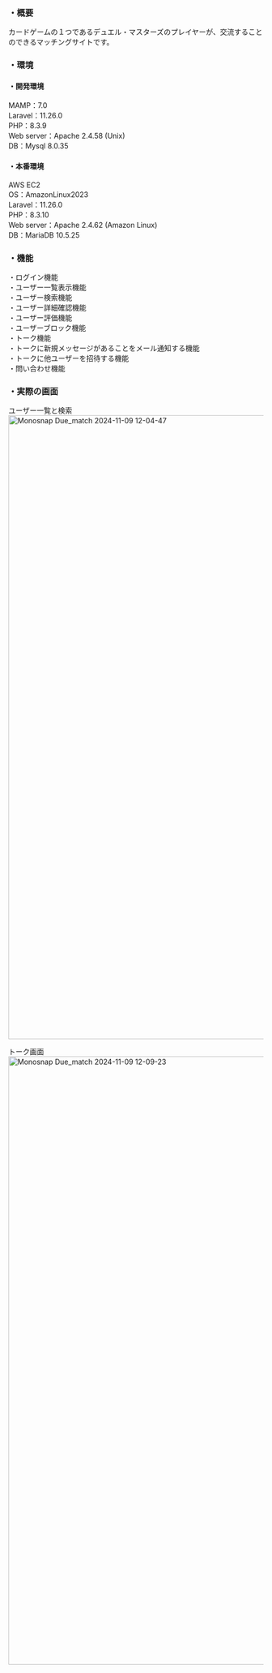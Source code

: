 ### ・概要
カードゲームの１つであるデュエル・マスターズのプレイヤーが、交流することのできるマッチングサイトです。

### ・環境
#### ・開発環境
MAMP：7.0<br>
Laravel：11.26.0<br>
PHP：8.3.9<br>
Web server：Apache 2.4.58 (Unix)<br>
DB：Mysql 8.0.35

#### ・本番環境
AWS EC2<br>
OS：AmazonLinux2023<br>
Laravel：11.26.0<br>
PHP：8.3.10<br>
Web server：Apache 2.4.62 (Amazon Linux)<br>
DB：MariaDB 10.5.25

### ・機能
・ログイン機能<br>
・ユーザー一覧表示機能<br>
・ユーザー検索機能<br>
・ユーザー詳細確認機能<br>
・ユーザー評価機能<br>
・ユーザーブロック機能<br>
・トーク機能<br>
・トークに新規メッセージがあることをメール通知する機能<br>
・トークに他ユーザーを招待する機能<br>
・問い合わせ機能

### ・実際の画面
ユーザー一覧と検索
<img width="1231" alt="Monosnap Due_match 2024-11-09 12-04-47" src="https://github.com/user-attachments/assets/f83ea200-265e-4c77-9bf6-810f0f0f434d">

トーク画面
<img width="1200" alt="Monosnap Due_match 2024-11-09 12-09-23" src="https://github.com/user-attachments/assets/fc4fd597-7db7-4136-956a-eb9eddc4a8d5">





